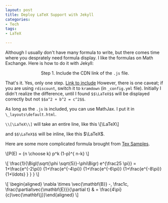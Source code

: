 ```yaml
---
layout: post
title: Deploy LaTeX Support with Jekyll
categories:
- Tech
tags:
- LaTeX

---
```

Although I usually don't have many formula to write, but there comes time where you desprately need formula display. I like the formulas on Math Exchange. Here is how to do it with Jekyll: 

<p style='text-align: center;'>Step 1. Include the CDN link of the <code>.js</code> file.</p>

That's it. Yes, only one step. [Link to include](http://docs.mathjax.org/en/latest/start.html#mathjax-cdn) However, there is one caveat; if you are using `rdiscount`, switch it to `kramdown` (in `_config.yml` file). Initially I didn't realize the difference, until I found `$$\LaTeX$$` will be displayed correctly but not `$$a^2 + b^2 = c^2$$`.

As long as the `.js` is included, you can use MathJax. I put it in `\_layouts\default.html`.

```\\[\LaTeX\\]``` will take an entire line, like this
\\[\LaTeX\\]

and ```$$\LaTeX$$``` will be inline, like this $\LaTeX$.

Here are some more complicated formula brought from [Tex Samples](http://www.mathjax.org/demos/tex-samples/).
\\[P(E) = {n \choose k} p^k (1-p)^{ n-k} \\]
\\[ \frac{1}{\Bigl(\sqrt{\phi \sqrt{5}}-\phi\Bigr) e^{\frac25 \pi}} = 1+\frac{e^{-2\pi}} {1+\frac{e^{-4\pi}} {1+\frac{e^{-6\pi}} {1+\frac{e^{-8\pi}} {1+\ldots} } } } \\]
\\[ \begin{aligned} \nabla \times \vec{\mathbf{B}} -\, \frac1c\, \frac{\partial\vec{\mathbf{E}}}{\partial t} & = \frac{4\pi}{c}\vec{\mathbf{j}}\end{aligned} \\]